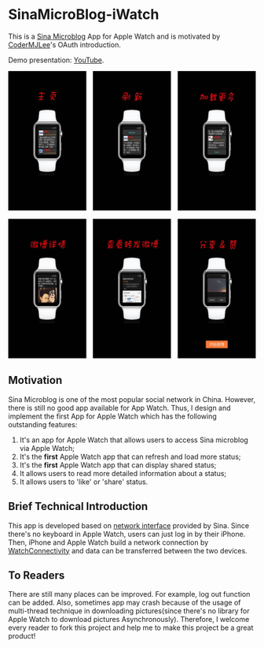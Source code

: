 # SinaMicroBlog-iWatch

This is a [Sina Microblog](https://en.wikipedia.org/wiki/Sina_Weibo) App for Apple Watch and is motivated by [CoderMJLee](https://github.com/CoderMJLee)'s OAuth introduction.

Demo presentation: [YouTube](https://youtu.be/HjWLoYmpzhg).

 ![image](./img/new_feature_0.png)
 
 ![image](./img/new_feature_1.png)

## Motivation
Sina Microblog is one of the most popular social network in China. However, there is still no good app available for App Watch. Thus, I design and implement the first App for Apple Watch which has the following outstanding features:

1. It's an app for Apple Watch that allows users to access Sina microblog via     Apple Watch; 
2. It's the **first** Apple Watch app that can refresh and load more status;         
3. It's the **first** Apple Watch app that can display shared status;
4. It allows users to read more detailed information about a status;
5. It allows users to 'like' or 'share' status. 


## Brief Technical Introduction
This app is developed based on [network interface](http://open.weibo.com) provided by Sina. Since there's no keyboard in Apple Watch, users can just log in by their iPhone. Then, iPhone and Apple Watch build a network connection by [WatchConnectivity](https://developer.apple.com/library/watchos/documentation/WatchConnectivity/Reference/WatchConnectivity_framework/) and data can be transferred between the two devices. 

## To Readers

There are still many places can be improved. For example, log out function can be added. Also, sometimes app may crash because of the usage of multi-thread technique in downloading pictures(since there's no library for Apple Watch to download pictures Asynchronously). Therefore, I welcome every reader to fork this project and help me to make this project be a great product!
